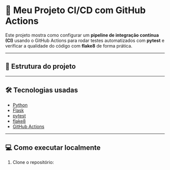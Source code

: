 # 🚀 Meu Projeto CI/CD com GitHub Actions

Este projeto mostra como configurar um **pipeline de integração contínua (CI)** usando o GitHub Actions para rodar testes automatizados com **pytest** e verificar a qualidade do código com **flake8** de forma prática.

---

## 📁 Estrutura do projeto


---

## 🛠️ Tecnologias usadas

- [Python](https://www.python.org/)
- [Flask](https://flask.palletsprojects.com/)
- [pytest](https://docs.pytest.org/)
- [flake8](https://flake8.pycqa.org/)
- [GitHub Actions](https://docs.github.com/actions)

---

## 💻 Como executar localmente

1. Clone o repositório:

